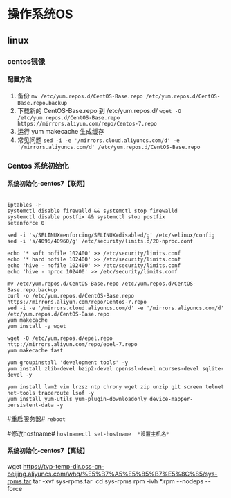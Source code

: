 # 操作系统OS 
## linux 
### centos镜像
#### 配置方法
1. 备份 
`mv /etc/yum.repos.d/CentOS-Base.repo /etc/yum.repos.d/CentOS-Base.repo.backup`
2. 下载新的 CentOS-Base.repo 到 /etc/yum.repos.d/ 
`wget -O /etc/yum.repos.d/CentOS-Base.repo https://mirrors.aliyun.com/repo/Centos-7.repo`
3.  运行 yum makecache 生成缓存
4. 常见问题
`sed -i -e '/mirrors.cloud.aliyuncs.com/d' -e '/mirrors.aliyuncs.com/d' /etc/yum.repos.d/CentOS-Base.repo`




### Centos 系统初始化
#### 系统初始化-centos7【联网】
```shell

iptables -F
systemctl disable firewalld && systemctl stop firewalld
systemctl disable postfix && systemctl stop postfix
setenforce 0

sed -i 's/SELINUX=enforcing/SELINUX=disabled/g' /etc/selinux/config
sed -i 's/4096/40960/g' /etc/security/limits.d/20-nproc.conf

echo '* soft nofile 102400' >> /etc/security/limits.conf
echo '* hard nofile 102400' >> /etc/security/limits.conf
echo 'hive - nofile 102400' >> /etc/security/limits.conf
echo 'hive - nproc 102400' >> /etc/security/limits.conf

mv /etc/yum.repos.d/CentOS-Base.repo /etc/yum.repos.d/CentOS-Base.repo.backup
curl -o /etc/yum.repos.d/CentOS-Base.repo https://mirrors.aliyun.com/repo/Centos-7.repo
sed -i -e '/mirrors.cloud.aliyuncs.com/d' -e '/mirrors.aliyuncs.com/d' /etc/yum.repos.d/CentOS-Base.repo
yum makecache
yum install -y wget

wget -O /etc/yum.repos.d/epel.repo http://mirrors.aliyun.com/repo/epel-7.repo
yum makecache fast

yum groupinstall 'development tools' -y
yum install zlib-devel bzip2-devel openssl-devel ncurses-devel sqlite-devel -y

yum install lvm2 vim lrzsz ntp chrony wget zip unzip git screen telnet net-tools traceroute lsof -y
yum install yum-utils yum-plugin-downloadonly device-mapper-persistent-data -y

```
#重启服务器#
`reboot`

#修改hostname#
`hostnamectl set-hostname  *设置主机名* `

#### 系统初始化-centos7【离线】
wget https://tvp-temp-dir.oss-cn-beijing.aliyuncs.com/whq/%E5%B7%A5%E5%85%B7%E5%8C%85/sys-rpms.tar
tar -xvf sys-rpms.tar 
cd sys-rpms
rpm -ivh *.rpm --nodeps --force 

